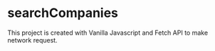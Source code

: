 # searchCompanies
This project is created with Vanilla Javascript and Fetch API to make network request.
